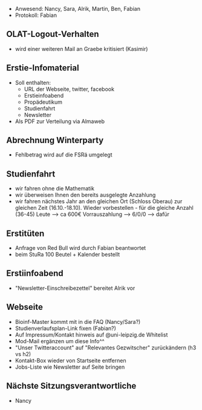 ---
---

- Anwesend: Nancy, Sara, Alrik, Martin, Ben, Fabian
- Protokoll: Fabian

## OLAT-Logout-Verhalten

- wird einer weiteren Mail an Graebe kritisiert (Kasimir)

## Erstie-Infomaterial

- Soll enthalten:
  - URL der Webseite, twitter, facebook
  - Erstieinfoabend
  - Propädeutikum
  - Studienfahrt
  - Newsletter
- Als PDF zur Verteilung via Almaweb

## Abrechnung Winterparty

- Fehlbetrag wird auf die FSRä umgelegt

## Studienfahrt

- wir fahren ohne die Mathematik
- wir überweisen Ihnen den bereits ausgelegte Anzahlung
- wir fahren nächstes Jahr an den gleichen Ort (Schloss Oberau) zur gleichen Zeit (16.10.-18.10). Wieder vorbestellen - für die gleiche Anzahl (36-45) Leute --> ca 600€ Vorrauszahlung
  --> 6/0/0 --> dafür

## Erstitüten

- Anfrage von Red Bull wird durch Fabian beantwortet
- beim StuRa 100 Beutel + Kalender bestellt

## Erstiinfoabend

- "Newsletter-Einschreibezettel" bereitet Alrik vor

## Webseite

- Bioinf-Master kommt mit in die FAQ (Nancy/Sara?)
- Studienverlaufsplan-Link fixen (Fabian?)
- Auf Impressum/Kontakt hinweis auf @uni-leipzig.de Whitelist
- Mod-Mail ergänzen um diese Info^^
- "Unser Twitteraccount" auf "Relevantes Gezwitscher" zurückändern (h3 vs h2)
- Kontakt-Box wieder von Startseite entfernen
- Jobs-Liste wie Newsletter auf Seite bringen

## Nächste Sitzungsverantwortliche

- Nancy
